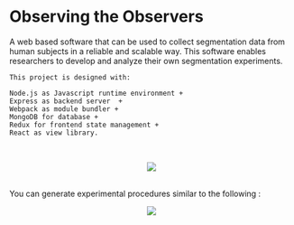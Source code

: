 # Observing the Observers

A web based software that can be used to collect segmentation data from human subjects in a reliable and scalable way. This software enables researchers to develop and analyze their own segmentation experiments.

	This project is designed with: 

	Node.js as Javascript runtime environment + 
	Express as backend server  + 
	Webpack as module bundler + 
	MongoDB for database +
	Redux for frontend state management +
	React as view library.

<br>
<p align="center"><img src="https://github.mit.edu/egeozin/observer-dashboard/blob/master/images/sample_session.gif"/></p>
<br>
You can generate experimental procedures similar to the following :
<br>

<p align="center"><img src="https://github.mit.edu/egeozin/observer-dashboard/blob/master/images/simultaneous_protocol.png"/></p>


